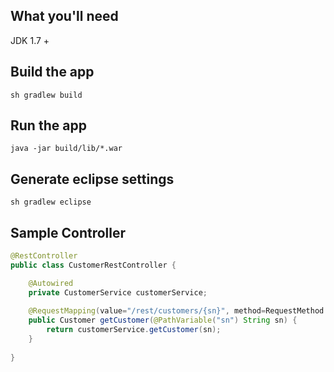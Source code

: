 ## What you'll need
JDK 1.7 +

## Build the app
```
sh gradlew build
```

## Run the app
```
java -jar build/lib/*.war
```

## Generate eclipse settings
```
sh gradlew eclipse
```

## Sample Controller
```java
@RestController
public class CustomerRestController {

	@Autowired
	private CustomerService customerService;
	
	@RequestMapping(value="/rest/customers/{sn}", method=RequestMethod.GET)
	public Customer getCustomer(@PathVariable("sn") String sn) {
		return customerService.getCustomer(sn);
	}
	
}
```
